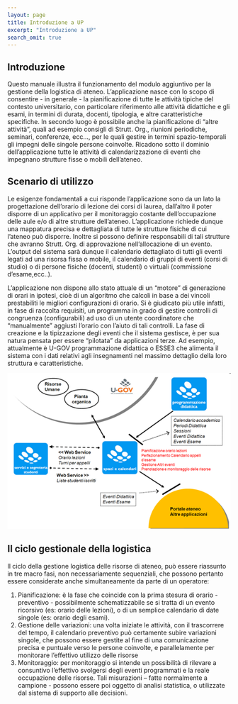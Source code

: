 ```yaml
---
layout: page
title: Introduzione a UP
excerpt: "Introduzione a UP"
search_omit: true
---
```


Introduzione
---
Questo manuale illustra il funzionamento del modulo aggiuntivo per la  gestione della logistica di ateneo. L’applicazione nasce con lo scopo di consentire - in generale - la pianificazione di tutte le attività tipiche del contesto universitario, con particolare riferimento alle attività didattiche e gli esami, in termini di durata, docenti, tipologia, e altre caratteristiche specifiche. In secondo luogo è possibile anche la pianificazione di “altre attività”, quali ad esempio consigli di Strutt. Org., riunioni periodiche, seminari, conferenze, ecc…, per le quali gestire in termini spazio-temporali gli impegni delle singole persone coinvolte.  Ricadono sotto il dominio dell’applicazione tutte le attività di calendarizzazione di eventi che impegnano strutture fisse o mobili dell’ateneo.

Scenario di utilizzo
---
Le esigenze fondamentali a cui risponde l’applicazione sono da un lato la progettazione dell’orario di lezione dei corsi di laurea, dall’altro il poter disporre di un applicativo per il monitoraggio costante dell’occupazione delle aule e/o di altre strutture dell’ateneo. L’applicazione richiede dunque una mappatura precisa e dettagliata di tutte le strutture fisiche di cui l’ateneo può disporre. Inoltre si possono definire responsabili di tali strutture che avranno Strutt. Org. di approvazione nell’allocazione di un evento. L’output del sistema sarà dunque il calendario dettagliato di tutti gli eventi legati ad una risorsa fissa o mobile, il calendario di gruppi di eventi (corsi di studio) o di persone fisiche (docenti, studenti) o virtuali (commissione d’esame,ecc..).

L’applicazione non dispone allo stato attuale di un “motore” di generazione di orari in ipotesi, cioè di un algoritmo che calcoli in base a dei vincoli prestabiliti le migliori configurazioni di orario. Si è giudicato più utile infatti, in fase di raccolta requisiti, un programma in grado di gestire controlli di congruenza (configurabili) ad uso di un utente coordinatore che “manualmente” aggiusti l’orario con l’aiuto di tali controlli.
La fase di creazione e la tipizzazione degli eventi che il sistema gestisce, è per sua natura pensata per essere “pilotata” da applicazioni terze. Ad esempio, attualmente è U-GOV programmazione didattica o ESSE3 che alimenta il sistema con i dati relativi agli insegnamenti nel massimo dettaglio della loro struttura e caratteristiche.


![](../images/up_manual_26022010_155341.png)

Il ciclo gestionale della logistica
---
Il ciclo della gestione logistica delle risorse di ateneo, può essere riassunto in tre macro fasi, non necessariamente sequenziali, che possono pertanto essere considerate  anche simultaneamente da parte di un operatore:

1. Pianificazione: è la fase che coincide con la prima stesura di orario  - preventivo - possibilmente schematizzabile se si tratta di un evento ricorsivo (es: orario delle lezioni), o di un semplice calendario di date singole  (es: orario degli esami).
2. Gestione delle variazioni: una volta iniziate le attività, con il trascorrere del tempo, il calendario preventivo può certamente subire variazioni singole, che possono essere gestite al fine di una comunicazione precisa e puntuale verso le persone coinvolte, e parallelamente per monitorare l’effettivo utilizzo delle risorse
3.  Monitoraggio: per monitoraggio si intende un possibilità di rilevare a consuntivo l’effettivo svolgersi degli  eventi programmati e  la reale occupazione delle risorse. Tali misurazioni – fatte normalmente a campione - possono essere poi oggetto di analisi statistica, o utilizzate dal sistema di supporto alle decisioni.
